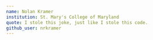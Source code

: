 ```yaml
---
name: Nolan Kramer
institution: St. Mary's College of Maryland
quote: I stole this joke, just like I stole this code.
github_user: nrkramer
---
```

